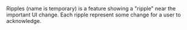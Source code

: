Ripples (name is temporary) is a feature showing a "ripple" near the important UI change. Each ripple represent some change for a user to acknowledge.